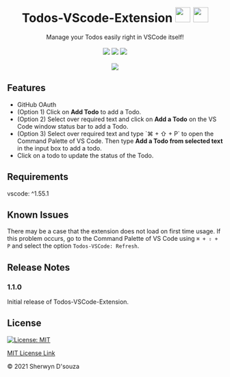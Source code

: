 <h1 align="center"> Todos-VScode-Extension <img src="https://upload.wikimedia.org/wikipedia/commons/thumb/9/9a/Visual_Studio_Code_1.35_icon.svg/1024px-Visual_Studio_Code_1.35_icon.svg.png" height="35px" width="35px"/> <img src="https://freepngimg.com/download/android/62306-do-task-to-icons-list-item-computer.png" height="35px" width="35px"/> </h1>

<p align="center">
  Manage your Todos easily right in VSCode itself!
    <br />
  <br />
  <img src="https://vsmarketplacebadge.apphb.com/version/sherwyn11.todos-vscode-extension.svg?color=blue&style=flat-square"/>
  <img src="https://vsmarketplacebadge.apphb.com/rating/sherwyn11.todos-vscode-extension.svg?color=blue&style=flat-square"/>
  <img src="https://vsmarketplacebadge.apphb.com/installs/sherwyn11.todos-vscode-extension.svg?color=blue&style=flat-square"/>
<br /><br />
<img src="https://i.ibb.co/k1CFh8f/demo.gif"/>
</p>


## Features


<ul>
  <li>GitHub OAuth</li>
  <li>(Option 1) Click on <b>Add Todo</b> to add a Todo.</li>
  <li>(Option 2) Select over required text and click on <b>Add a Todo</b> on the VS Code window status bar to add a Todo.</li>
  <li>(Option 3) Select over required text and type `⌘ + ⇧ + P` to open the Command Palette of VS Code. Then type <b>Add a Todo from selected text</b> in the input box to add a todo.</li>
  <li>Click on a todo to update the status of the Todo.</li>
</ul>

## Requirements

vscode: ^1.55.1

## Known Issues

There may be a case that the extension does not load on first time usage. If this problem occurs, go to the Command Palette of VS Code using `⌘ + ⇧ + P` and select the option `Todos-VSCode: Refresh`.

## Release Notes

### 1.1.0

Initial release of Todos-VSCode-Extension.

## License

[![License: MIT](https://img.shields.io/badge/License-MIT-yellow.svg)](https://opensource.org/licenses/MIT)

[MIT License Link](https://github.com/sherwyn11/Todos-VSCode-Extension/blob/master/LICENSE)


&copy; 2021 Sherwyn D'souza
